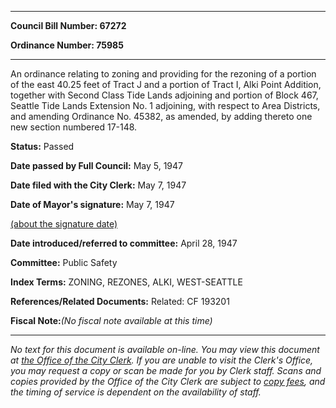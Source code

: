 

********

**Council Bill Number: 67272**
   
**Ordinance Number: 75985**
********

 An ordinance relating to zoning and providing for the rezoning of a portion of the east 40.25 feet of Tract J and a portion of Tract I, Alki Point Addition, together with Second Class Tide Lands adjoining and portion of Block 467, Seattle Tide Lands Extension No. 1 adjoining, with respect to Area Districts, and amending Ordinance No. 45382, as amended, by adding thereto one new section numbered 17-148.

**Status:** Passed
   
**Date passed by Full Council:** May 5, 1947
   
**Date filed with the City Clerk:** May 7, 1947
   
**Date of Mayor's signature:** May 7, 1947
   
[(about the signature date)](/~public/approvaldate.htm)
   
   
   
**Date introduced/referred to committee:** April 28, 1947
   
**Committee:** Public Safety
   
   
**Index Terms:** ZONING, REZONES, ALKI, WEST-SEATTLE

**References/Related Documents:** Related: CF 193201

**Fiscal Note:**_(No fiscal note available at this time)_
********

_No text for this document is available on-line. You may view this document at [the Office of the City Clerk](http://www.seattle.gov/leg/clerk/contactUs.htm). If you are unable to visit the Clerk's Office, you may request a copy or scan be made for you by Clerk staff. Scans and copies provided by the Office of the City Clerk are subject to [copy fees](http://clerk.seattle.gov/~public/clerkfees.htm), and the timing of service is dependent on the availability of staff._

